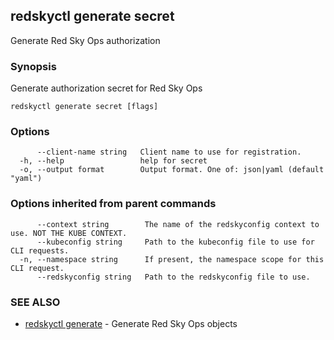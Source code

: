## redskyctl generate secret

Generate Red Sky Ops authorization

### Synopsis

Generate authorization secret for Red Sky Ops

```
redskyctl generate secret [flags]
```

### Options

```
      --client-name string   Client name to use for registration.
  -h, --help                 help for secret
  -o, --output format        Output format. One of: json|yaml (default "yaml")
```

### Options inherited from parent commands

```
      --context string        The name of the redskyconfig context to use. NOT THE KUBE CONTEXT.
      --kubeconfig string     Path to the kubeconfig file to use for CLI requests.
  -n, --namespace string      If present, the namespace scope for this CLI request.
      --redskyconfig string   Path to the redskyconfig file to use.
```

### SEE ALSO

* [redskyctl generate](redskyctl_generate.md)	 - Generate Red Sky Ops objects

